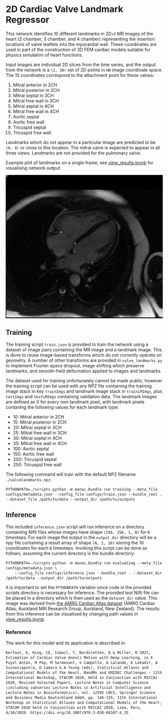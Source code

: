 
# 2D Cardiac Valve Landmark Regressor

This network identifies 10 different landmarks in 2D+t MR images of the heart (2 chamber, 3 chamber, and 4 chamber) representing the insertion locations of valve leaflets into the myocardial wall. These coordinates are used in part of the construction of 3D FEM cardiac models suitable for physics simulation of heart functions. 

Input images are individual 2D slices from the time series, and the output from the network is a `(2, 10)` set of 2D points in `HW` image coordinate space. The 10 coordinates correspond to the attachment point for these valves:

1. Mitral anterior in 2CH
2. Mitral posterior in 2CH
3. Mitral septal in 3CH
4. Mitral free wall in 3CH
5. Mitral septal in 4CH
6. Mitral free wall in 4CH
7. Aortic septal
8. Aortic free wall
9. Tricuspid septal
10. Tricuspid free wall

Landmarks which do not appear in a particular image are predicted to be `(0, 0)` or close to this location. The mitral valve is expected to appear in all three views. Landmarks are not provided for the pulmonary valve.

Example plot of landmarks on a single frame, see [view_results.ipynb](./view_results.ipynb) for visualising network output:

![Landmark Example Image](./prediction_example.png)

## Training

The training script `train.json` is provided to train the network using a dataset of image pairs containing the MR image and a landmark image. This is done to reuse image-based transforms which do not currently operate on geometry. A number of other transforms are provided in `valve_landmarks.py` to implement Fourier-space dropout, image shifting which preserve landmarks, and smooth-field deformation applied to images and landmarks. 

The dataset used for training unfortunately cannot be made public, however the training script can be used with any NPZ file containing the training image stack in key `trainImgs` and landmark image stack in `trainLMImgs`, plus `testImgs` and `testLMImgs` containing validation data. The landmark images are defined as 0 for every non-landmark pixel, with landmark pixels contaning the following values for each landmark type:

* 10: Mitral anterior in 2CH
* 15: Mitral posterior in 2CH
* 20: Mitral septal in 3CH
* 25: Mitral free wall in 3CH
* 30: Mitral septal in 4CH
* 35: Mitral free wall in 4CH
* 100: Aortic septal
* 150: Aortic free wall
* 200: Tricuspid septal
* 250: Tricuspid free wall

The following command will train with the default NPZ filename `./valvelandmarks.npz`:

```
PYTHONPATH=./scripts python -m monai.bundle run training --meta_file configs/metadata.json --config_file configs/train.json --bundle_root . --dataset_file /path/to/data --output_dir /path/to/outputs
```

## Inference

The included `inference.json` script will run inference on a directory containing Nifti files whose images have shape `(256, 256, 1, N)` for `N` timesteps. For each image the output in the `output_dir` directory will be a npy file containing a result array of shape `(N, 2, 10)` storing the 10 coordinates for each `N` timesteps. Invoking this script can be done as follows, assuming the current directory is the bundle directory:

```
PYTHONPATH=./scripts python -m monai.bundle run evaluating --meta_file configs/metadata.json \
    --config_file configs/inference.json --bundle_root . --dataset_dir /path/to/data --output_dir /path/to/outputs
```

It is important to set the `PYTHONPATH` variable since code in the provided scripts directory is necessary for inference. The provided test Nifti file can be placed in a directory which is then used as the `dataset_dir` value. This image was derived from [the AMRG Cardiac Atlas dataset](http://www.cardiacatlas.org/studies/amrg-cardiac-atlas) (AMRG Cardiac Atlas, Auckland MRI Research Group, Auckland, New Zealand). The results from this inference can be visualised by changing path values in [view_results.ipynb](./view_results.ipynb).


### Reference

The work for this model and its application is described in:

    Kerfoot, E, King, CE, Ismail, T, Nordsletten, D & Miller, R 2021, Estimation of Cardiac Valve Annuli Motion with Deep Learning. in E Puyol Anton, M Pop, M Sermesant, V Campello, A Lalande, K Lekadir, A Suinesiaputra, O Camara & A Young (eds), Statistical Atlases and Computational Models of the Heart. MandMs and EMIDEC Challenges - 11th International Workshop, STACOM 2020, Held in Conjunction with MICCAI 2020, Revised Selected Papers. Lecture Notes in Computer Science (including subseries Lecture Notes in Artificial Intelligence and Lecture Notes in Bioinformatics), vol. 12592 LNCS, Springer Science and Business Media Deutschland GmbH, pp. 146-155, 11th International Workshop on Statistical Atlases and Computational Models of the Heart, STACOM 2020 held in Conjunction with MICCAI 2020, Lima, Peru, 4/10/2020. https://doi.org/10.1007/978-3-030-68107-4_15
